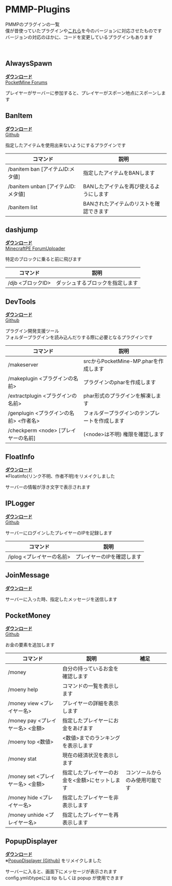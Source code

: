 # PMMP-Plugins
PMMPのプラグインの一覧  
僕が昔使っていたプラグインや[これら](http://pmwiki.tech/%E3%83%97%E3%83%A9%E3%82%B0%E3%82%A4%E3%83%B3%E7%B4%B9%E4%BB%8B)を今のバージョンに対応させたものです  
バージョンの対応のほかに、コードを変更しているプラグインもあります

<br>

## AlwaysSpawn
[**ダウンロード**](https://github.com/Nerahikada/PMMP-Plugins/releases/download/Plugins/AlwaysSpawn_v2.2.3.11.phar)  
[PocketMine Forums](https://forums.pocketmine.net/plugins/alwaysspawn.284/)  

プレイヤーがサーバーに参加すると、プレイヤーがスポーン地点にスポーンします


## BanItem
[**ダウンロード**](https://github.com/Nerahikada/PMMP-Plugins/releases/download/Plugins/BanItem_v2.2.11.phar)  
[Github](https://github.com/LDX-MCPE/BanItem)  
  
指定したアイテムを使用出来ないようにするプラグインです

| コマンド | 説明 |
| --- | --- |
|/banitem ban [アイテムID:メタ値]|指定したアイテムをBANします|
|/banitem unban [アイテムID:メタ値]|BANしたアイテムを再び使えるようにします|
|/banitem list|BANされたアイテムのリストを確認できます|


## dashjump
[**ダウンロード**](https://github.com/Nerahikada/PMMP-Plugins/releases/download/Plugins/dashjump_v1.1.11.phar)  
[MinecraftPE ForumUploader](http://uploader.mcpe.jp/detail?c=140)  
  
特定のブロックに乗ると前に飛びます

| コマンド | 説明 |
| --- | --- |
|/djb <ブロックID>|ダッシュするブロックを指定します|


## DevTools
[**ダウンロード**](https://github.com/Nerahikada/PMMP-Plugins/releases/download/Plugins/DevTools_v1.12.9.phar)  
[Github](https://github.com/pmmp/PocketMine-DevTools)  
  
プラグイン開発支援ツール  
フォルダープラグインを読み込んだりする際に必要となるプラグインです

| コマンド | 説明 |
| --- | --- |
|/makeserver|srcからPocketMine-MP.pharを作成します|
|/makeplugin <プラグインの名前>|プラグインのpharを作成します|
|/extractplugin <プラグインの名前>|phar形式のプラグインを解凍します|
|/genplugin <プラグインの名前> <作者名>|フォルダープラグインのテンプレートを作成します|
|/checkperm \<node\> [プレイヤーの名前]|(\<node\>は不明) 権限を確認します|


## FloatInfo
[**ダウンロード**](https://github.com/Nerahikada/PMMP-Plugins/releases/download/Plugins/FloatInfo_v1.0.11.1.phar)  
※Floatinfo(リンク不明、作者不明)をリメイクしました

サーバーの情報が浮き文字で表示されます


## IPLogger
[**ダウンロード**](https://github.com/Nerahikada/PMMP-Plugins/releases/download/Plugins/IPLogger_v1.3.11.phar)  
[Github](https://github.com/PEMapModder/Small-ZC-Plugins/tree/master/IPLogger)  
  
サーバーにログインしたプレイヤーのIPを記録します

| コマンド | 説明 |
| --- | --- |
|/iplog <プレイヤーの名前>|プレイヤーのIPを確認します|


## JoinMessage
[**ダウンロード**](https://github.com/Nerahikada/PMMP-Plugins/releases/download/Plugins/JoinMessage_v1.0.11.phar)  

サーバーに入った時、指定したメッセージを送信します


## PocketMoney
[**ダウンロード**](https://github.com/Nerahikada/PMMP-Plugins/releases/download/Plugins/PocketMoney_v4.0.1.11.phar)  
[Github](https://github.com/MinecrafterJPN/PocketMoney)  
  
お金の要素を追加します

| コマンド | 説明 | 補足 |
| --- | --- | --- |
|/money|自分の持っているお金を確認します||
|/moeny help|コマンドの一覧を表示します||
|/money view <プレイヤー名>|プレイヤーの詳細を表示します||
|/money pay <プレイヤー名> <金額>|指定したプレイヤーにお金をあげます||
|/moeny top <数値>|<数値>までのランキングを表示します||
|/money stat|現在の経済状況を表示します||
|/money set <プレイヤー名> <金額>|指定したプレイヤーのお金を<金額>にセットします|コンソールからのみ使用可能です|
|/money hide <プレイヤー名>|指定したプレイヤーを非表示します||
|/money unhide <プレイヤー名>|指定したプレイヤーを再表示します||


## PopupDisplayer
[**ダウンロード**](https://github.com/Nerahikada/PMMP-Plugins/releases/download/Plugins/PopupDisplayer_v1.0.11.phar)  
※[PopupDisplayer (Github)](https://github.com/JonathanImperato/PopupDisplayer) をリメイクしました  

サーバーに入ると、画面下にメッセージが表示されます  
config.ymlのtypeには tip もしくは popup が使用できます
